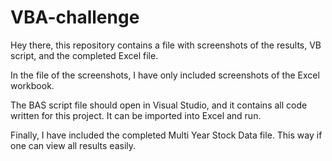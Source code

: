 # VBA-challenge

Hey there, this repository contains a file with screenshots of the results, VB script, and the completed Excel file. 

In the file of the screenshots, I have only included screenshots of the Excel workbook. 

The BAS script file should open in Visual Studio, and it contains all code written for this project. It can be imported into Excel and run. 

Finally, I have included the completed Multi Year Stock Data file. This way if one can view all results easily. 
